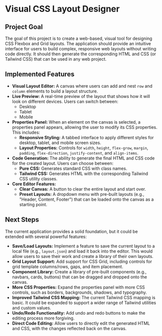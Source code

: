 # Visual CSS Layout Designer

## Project Goal

The goal of this project is to create a web-based, visual tool for designing CSS Flexbox and Grid layouts. The application should provide an intuitive interface for users to build complex, responsive web layouts without writing code directly. It should then generate the corresponding HTML and CSS (or Tailwind CSS) that can be used in any web project.

## Implemented Features

*   **Visual Layout Editor:** A canvas where users can add and nest `row` and `column` elements to build a layout structure.
*   **Live Preview:** A real-time preview of the layout that shows how it will look on different devices. Users can switch between:
    *   Desktop
    *   Tablet
    *   Mobile
*   **Properties Panel:** When an element on the canvas is selected, a properties panel appears, allowing the user to modify its CSS properties. This includes:
    *   **Responsive Styling:** A tabbed interface to apply different styles for desktop, tablet, and mobile screen sizes.
    *   **Layout Properties:** Controls for `width`, `height`, `flex-grow`, `margin`, `padding`, `flex-direction`, `justify-content`, and `align-items`.
*   **Code Generation:** The ability to generate the final HTML and CSS code for the created layout. Users can choose between:
    *   **Pure CSS:** Generates standard CSS with class names.
    *   **Tailwind CSS:** Generates HTML with the corresponding Tailwind CSS utility classes.
*   **Core Editor Features:**
    *   **Clear Canvas:** A button to clear the entire layout and start over.
    *   **Preset Layouts:** A dropdown menu with pre-built layouts (e.g., "Header, Content, Footer") that can be loaded onto the canvas as a starting point.

## Next Steps

The current application provides a solid foundation, but it could be extended with several powerful features:

*   **Save/Load Layouts:** Implement a feature to save the current layout to a local file (e.g., `layout.json`) and load it back into the editor. This would allow users to save their work and create a library of their own layouts.
*   **Grid Layout Support:** Add support for CSS Grid, including controls for grid template columns/rows, gaps, and item placement.
*   **Component Library:** Create a library of pre-built components (e.g., navbars, cards, buttons) that can be dragged and dropped onto the canvas.
*   **More CSS Properties:** Expand the properties panel with more CSS controls, such as borders, backgrounds, shadows, and typography.
*   **Improved Tailwind CSS Mapping:** The current Tailwind CSS mapping is basic. It could be expanded to support a wider range of Tailwind utilities and custom values.
*   **Undo/Redo Functionality:** Add undo and redo buttons to make the editing process more forgiving.
*   **Direct Code Editing:** Allow users to directly edit the generated HTML and CSS, with the changes reflected back on the canvas.
